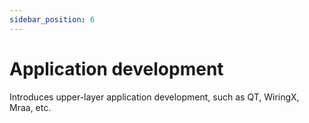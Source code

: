 ```yaml
---
sidebar_position: 6
---
```


# Application development

Introduces upper-layer application development, such as QT, WiringX, Mraa, etc.

<DocCardList />
